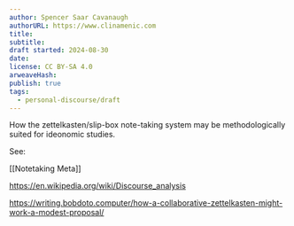 ```yaml
---
author: Spencer Saar Cavanaugh
authorURL: https://www.clinamenic.com
title:
subtitle:
draft started: 2024-08-30
date:
license: CC BY-SA 4.0
arweaveHash:
publish: true
tags:
  - personal-discourse/draft
---
```


How the zettelkasten/slip-box note-taking system may be methodologically suited for ideonomic studies.

See:

[[Notetaking Meta]]

https://en.wikipedia.org/wiki/Discourse_analysis

https://writing.bobdoto.computer/how-a-collaborative-zettelkasten-might-work-a-modest-proposal/
